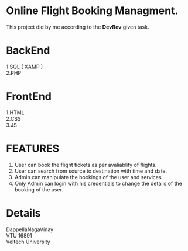 # Online Flight Booking Managment.
This project did by me according to the **DevRev** given task.


# BackEnd
1.SQL ( XAMP )<br>
2.PHP<br>

# FrontEnd
1.HTML<br>
2.CSS<br>
3.JS<br>

# FEATURES

1. User can book the flight tickets as per avaliablity of flights.
2. User can search from source to destination with time and date.
3. Admin can manipulate the bookings of the user and services
4. Only Admin can login with his credentials to change the details of the booking of the user.

# Details 
DappellaNagaVinay<br>
VTU 16891<br>
Veltech University


